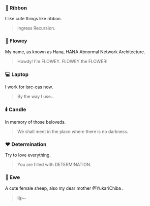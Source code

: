 ### 🎀 Ribbon

I like cute things like ribbon.
> Ingress Recursion.

### 🌸 Flowey

My name, as known as Hana, HANA Abnormal Network Architecture.
> Howdy! I'm FLOWEY. FLOWEY the FLOWER!

### 💻 Laptop

I work for isrc-cas now.
> By the way I use...

### 🕯️ Candle

In memory of those beloveds.
> We shall meet in the place where there is no darkness.

### ❤️ Determination

Try to love everything.
> You are filled with DETERMINATION.

### 🐑 Ewe

A cute female sheep, also my dear mother @YukariChiba .
> 咩～

<!--
**HKokoro/HKokoro** is a ✨ _special_ ✨ repository because its `README.md` (this file) appears on your GitHub profile.

Here are some ideas to get you started:

- 🔭 I’m currently working on ...
- 🌱 I’m currently learning ...
- 👯 I’m looking to collaborate on ...
- 🤔 I’m looking for help with ...
- 💬 Ask me about ...
- 📫 How to reach me: ...
- 😄 Pronouns: ...
- ⚡ Fun fact: ...
-->
